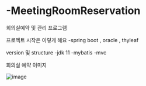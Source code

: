 # -MeetingRoomReservation
회의실예약 및 관리 프로그램

프로젝트 시작은 이렇게 해요
-spring boot , oracle , thyleaf

version 및 structure
-jdk 11
-mybatis
-mvc

회의실 예약 이미지

![image](https://user-images.githubusercontent.com/79193811/200159743-a553173f-fe0f-4400-8da1-8d3593afba01.png)


